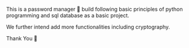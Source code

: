 This is a password manager 🔑 build following basic principles of python programming and sql database as a basic project.

We further intend add more functionalities including cryptography.

Thank You 🤝
